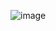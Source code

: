 ![image](https://user-images.githubusercontent.com/77382767/223321831-0727e97a-4e76-4b48-8d0b-83afcf7d4347.png)
